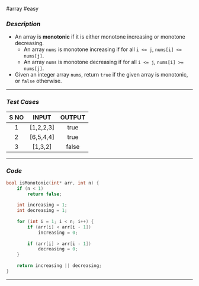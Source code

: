 #array  #easy  
### *Description*  ###

-  An array is **monotonic** if it is either monotone increasing or monotone decreasing.
	- An array `nums` is monotone increasing if for all `i <= j`, `nums[i] <= nums[j]`. 
	- An array `nums` is monotone decreasing if for all `i <= j`, `nums[i] >= nums[j]`.
- Given an integer array `nums`, return `true` if the given array is monotonic, or `false` otherwise.
---
### *Test Cases* ###

| **S NO** | **INPUT** | **OUTPUT** |
| :------: | :-------: | :--------: |
|    1     | [1,2,2,3] |    true    |
|    2     | [6,5,4,4] |    true    |
|    3     |  [1,3,2]  |   false    |

---
### *Code* ###

```c
bool isMonotonic(int* arr, int n) {
    if (n < 1)
        return false;
    
    int increasing = 1;
    int decreasing = 1;
    
    for (int i = 1; i < n; i++) {
        if (arr[i] < arr[i - 1])
            increasing = 0;
        
        if (arr[i] > arr[i - 1])
            decreasing = 0;
    }
    
    return increasing || decreasing;
}

```
---